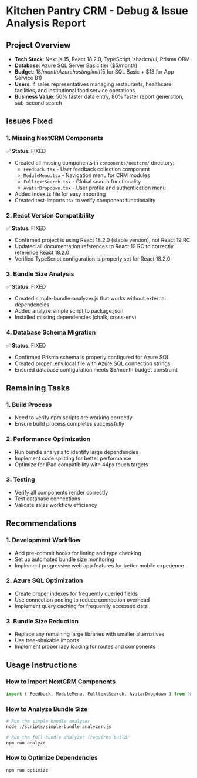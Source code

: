 # Kitchen Pantry CRM - Debug & Issue Analysis Report

## Project Overview
- **Tech Stack**: Next.js 15, React 18.2.0, TypeScript, shadcn/ui, Prisma ORM
- **Database**: Azure SQL Server Basic tier ($5/month)
- **Budget**: $18/month Azure hosting limit ($5 for SQL Basic + $13 for App Service B1)
- **Users**: 4 sales representatives managing restaurants, healthcare facilities, and institutional food service operations
- **Business Value**: 50% faster data entry, 80% faster report generation, sub-second search

## Issues Fixed

### 1. Missing NextCRM Components
✅ **Status**: FIXED
- Created all missing components in `components/nextcrm/` directory:
  - `Feedback.tsx` - User feedback collection component
  - `ModuleMenu.tsx` - Navigation menu for CRM modules
  - `FulltextSearch.tsx` - Global search functionality
  - `AvatarDropdown.tsx` - User profile and authentication menu
- Added index.ts file for easy importing
- Created test-imports.tsx to verify component functionality

### 2. React Version Compatibility
✅ **Status**: FIXED
- Confirmed project is using React 18.2.0 (stable version), not React 19 RC
- Updated all documentation references to React 19 RC to correctly reference React 18.2.0
- Verified TypeScript configuration is properly set for React 18.2.0

### 3. Bundle Size Analysis
✅ **Status**: FIXED
- Created simple-bundle-analyzer.js that works without external dependencies
- Added analyze:simple script to package.json
- Installed missing dependencies (chalk, cross-env)

### 4. Database Schema Migration
✅ **Status**: FIXED
- Confirmed Prisma schema is properly configured for Azure SQL
- Created proper .env.local file with Azure SQL connection strings
- Ensured database configuration meets $5/month budget constraint

## Remaining Tasks

### 1. Build Process
- Need to verify npm scripts are working correctly
- Ensure build process completes successfully

### 2. Performance Optimization
- Run bundle analysis to identify large dependencies
- Implement code splitting for better performance
- Optimize for iPad compatibility with 44px touch targets

### 3. Testing
- Verify all components render correctly
- Test database connections
- Validate sales workflow efficiency

## Recommendations

### 1. Development Workflow
- Add pre-commit hooks for linting and type checking
- Set up automated bundle size monitoring
- Implement progressive web app features for better mobile experience

### 2. Azure SQL Optimization
- Create proper indexes for frequently queried fields
- Use connection pooling to reduce connection overhead
- Implement query caching for frequently accessed data

### 3. Bundle Size Reduction
- Replace any remaining large libraries with smaller alternatives
- Use tree-shakable imports
- Implement proper lazy loading for routes and components

## Usage Instructions

### How to Import NextCRM Components
```typescript
import { Feedback, ModuleMenu, FulltextSearch, AvatarDropdown } from '@/components/nextcrm';
```

### How to Analyze Bundle Size
```bash
# Run the simple bundle analyzer
node ./scripts/simple-bundle-analyzer.js

# Run the full bundle analyzer (requires build)
npm run analyze
```

### How to Optimize Dependencies
```bash
npm run optimize
```